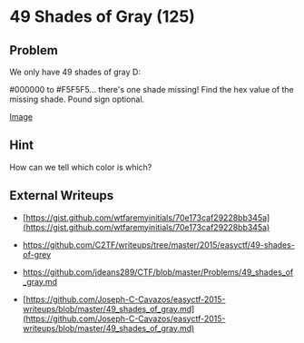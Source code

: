 # 49 Shades of Gray (125)

## Problem

We only have 49 shades of gray D:

\#000000 to \#F5F5F5... there's one shade missing! Find the hex value of the missing shade. Pound sign optional.

[Image](files/shades.png)

## Hint

How can we tell which color is which?

## External Writeups

* [https://gist.github.com/wtfaremyinitials/70e173caf29228bb345a](https://gist.github.com/wtfaremyinitials/70e173caf29228bb345a)

* https://github.com/C2TF/writeups/tree/master/2015/easyctf/49-shades-of-grey

* https://github.com/jdeans289/CTF/blob/master/Problems/49_shades_of_gray.md

* [https://github.com/Joseph-C-Cavazos/easyctf-2015-writeups/blob/master/49_shades_of_gray.md](https://github.com/Joseph-C-Cavazos/easyctf-2015-writeups/blob/master/49_shades_of_gray.md)

